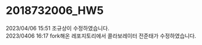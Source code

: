 # 2018732006_HW5

2023/04/06 15:51 조규상이 수정하였습니다.  
2023/0406 16:17 fork해온 레포지토리에서 콜라보레이터 전준태가 수정하였습니다.  
